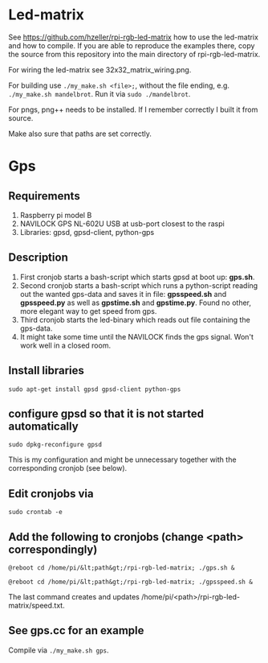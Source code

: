 # Led-matrix
See https://github.com/hzeller/rpi-rgb-led-matrix how to use the led-matrix and how to compile.
If you are able to reproduce the examples there, copy the source from this repository into the
main directory of rpi-rgb-led-matrix.

For wiring the led-matrix see 32x32_matrix_wiring.png.

For building use `./my_make.sh <file>;`, without the file ending, e.g. `./my_make.sh mandelbrot`. Run it via `sudo ./mandelbrot`.

For pngs, png++ needs to be installed. If I remember correctly I built it from source.

Make also sure that paths are set correctly.

# Gps
## Requirements
1. Raspberry pi model B
2. NAVILOCK GPS NL-602U USB at usb-port closest to the raspi
3. Libraries: gpsd, gpsd-client, python-gps

## Description
1. First cronjob starts a bash-script which starts gpsd at boot up: **gps.sh**.
2. Second cronjob starts a bash-script which runs a python-script readíng out the wanted gps-data and saves it in file: **gpsspeed.sh** and **gpsspeed.py** as well as **gpstime.sh** and **gpstime.py**. Found no other, more elegant way to get speed from gps.
3. Third cronjob starts the led-binary which reads out file containing the gps-data.
4. It might take some time until the NAVILOCK finds the gps signal. Won't work well in a closed room.

## Install libraries
`sudo apt-get install gpsd gpsd-client python-gps`

## configure gpsd so that it is not started automatically
`sudo dpkg-reconfigure gpsd`

This is my configuration and might be unnecessary together with the corresponding cronjob (see below).

## Edit cronjobs via
`sudo crontab -e`

## Add the following to cronjobs (change &lt;path&gt; correspondingly)
`@reboot cd /home/pi/&lt;path&gt;/rpi-rgb-led-matrix; ./gps.sh &`

`@reboot cd /home/pi/&lt;path&gt;/rpi-rgb-led-matrix; ./gpsspeed.sh &`

The last command creates and updates /home/pi/&lt;path&gt;/rpi-rgb-led-matrix/speed.txt.

## See gps.cc for an example
Compile via `./my_make.sh gps`.
